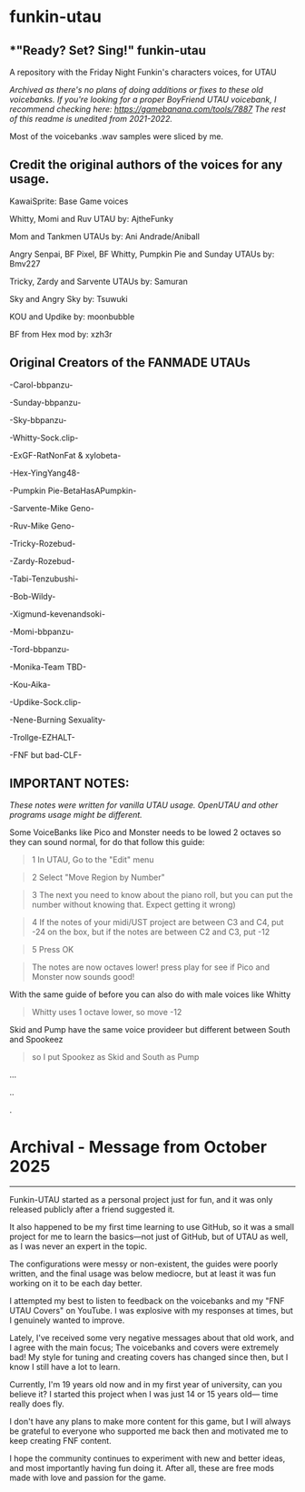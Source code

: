 # funkin-utau
*"Ready? Set? Sing!"
funkin-utau
-------------------
A repository with the Friday Night Funkin's characters voices, for UTAU

*Archived as there's no plans of doing additions or fixes to these old voicebanks.
If you're looking for a proper BoyFriend UTAU voicebank, I recommend checking here: https://gamebanana.com/tools/7887
The rest of this readme is unedited from 2021-2022.*

Most of the voicebanks .wav samples were sliced by me.

Credit the original authors of the voices for any usage.
-------------------

KawaiSprite: Base Game voices

Whitty, Momi and Ruv UTAU by: AjtheFunky

Mom and Tankmen UTAUs by: Ani Andrade/Aniball

Angry Senpai, BF Pixel, BF Whitty, Pumpkin Pie and Sunday UTAUs by: Bmv227

Tricky, Zardy and Sarvente UTAUs by: Samuran

Sky and Angry Sky by: Tsuwuki

KOU and Updike by: moonbubble

BF from Hex mod by: xzh3r

Original Creators of the FANMADE UTAUs
-------------------
-Carol-bbpanzu-

-Sunday-bbpanzu-

-Sky-bbpanzu-

-Whitty-Sock.clip-

-ExGF-RatNonFat & xylobeta-

-Hex-YingYang48-

-Pumpkin Pie-BetaHasAPumpkin-

-Sarvente-Mike Geno-

-Ruv-Mike Geno-

-Tricky-Rozebud-

-Zardy-Rozebud-

-Tabi-Tenzubushi-

-Bob-Wildy-

-Xigmund-kevenandsoki-

-Momi-bbpanzu-

-Tord-bbpanzu-

-Monika-Team TBD-

-Kou-Aika-

-Updike-Sock.clip-

-Nene-Burning Sexuality-

-Trollge-EZHALT-

-FNF but bad-CLF-

IMPORTANT NOTES:
---------------------

*These notes were written for vanilla UTAU usage. OpenUTAU and other programs usage might be different.*

Some VoiceBanks like Pico and Monster needs to be lowed 2 octaves so they can sound normal, for do that follow this guide:

>1 In UTAU, Go to the "Edit" menu

>2 Select "Move Region by Number"

>3 The next you need to know about the piano roll, but you can put the number without knowing that. Expect getting it wrong) 

>4 If the notes of your midi/UST project are between C3 and C4, put -24 on the box, but if the notes are between C2 and C3, put -12

>5 Press OK

>The notes are now octaves lower! press play for see if Pico and Monster now sounds good!

With the same guide of before you can also do with male voices like Whitty
>Whitty uses 1 octave lower, so move -12

Skid and Pump have the same voice provideer but different between South and Spookeez
>so I put Spookez as Skid and South as Pump

...

..

.



# Archival - Message from October 2025
-------------------
Funkin-UTAU started as a personal project just for fun, and it was only released publicly after a friend suggested it.

It also happened to be my first time learning to use GitHub, so it was a small project for me to learn the basics—not just of GitHub, but of UTAU as well, as I was never an expert in the topic.

The configurations were messy or non-existent, the guides were poorly written, and the final usage was below mediocre, but at least it was fun working on it to be each day better.


I attempted my best to listen to feedback on the voicebanks and my "FNF UTAU Covers" on YouTube. I was explosive with my responses at times, but I genuinely wanted to improve.

Lately, I've received some very negative messages about that old work, and I agree with the main focus; The voicebanks and covers were extremely bad! My style for tuning and creating covers has changed since then, but I know I still have a lot to learn.


Currently, I'm 19 years old now and in my first year of university, can you believe it? I started this project when I was just 14 or 15 years old— time really does fly.

I don't have any plans to make more content for this game, but I will always be grateful to everyone who supported me back then and motivated me to keep creating FNF content.


I hope the community continues to experiment with new and better ideas, and most importantly having fun doing it. After all, these are free mods made with love and passion for the game.
